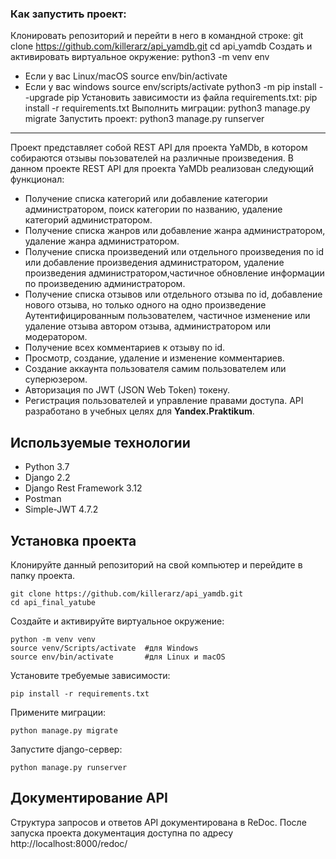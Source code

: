 ### Как запустить проект:
Клонировать репозиторий и перейти в него в командной строке:
git clone https://github.com/killerarz/api_yamdb.git
cd api_yamdb
Cоздать и активировать виртуальное окружение:
python3 -m venv env
* Если у вас Linux/macOS
    source env/bin/activate
* Если у вас windows
    source env/scripts/activate
python3 -m pip install --upgrade pip
Установить зависимости из файла requirements.txt:
pip install -r requirements.txt
Выполнить миграции:
python3 manage.py migrate
Запустить проект:
python3 manage.py runserver

___________________________________________________________________________________________________________________________________________________

Проект представляет собой REST API для проекта YaMDb, в котором собираются отзывы поьзователей на различные произведения.
В данном проекте REST API для проекта YaMDb реализован следующий функционал:
* Получение списка категорий или добавление категории администратором, поиск категории по названию, удаление категорий администратором.
* Получение списка  жанров или добавление жанра администратором, удаление жанра администратором.
* Получение списка произведений или отдельного произведения по id или добавление произведения администратором, удаление произведения администратором,частичное обновление информации по произведению администратором.
* Получение списка отзывов или отдельного отзыва по id, добавление нового отзыва, но только одного на одно произведение Аутентифицированным пользователем, частичное изменение или удаление отзыва автором отзыва, администратором или модератором.
* Получение всех комментариев к отзыву по id.
* Просмотр, создание, удаление и изменение комментариев.
* Создание аккаунта пользователя самим пользователем или суперюзером.
* Авторизация по JWT (JSON Web Token) токену.
* Регистрация пользователей и управление правами доступа.
API разработано в учебных целях для **Yandex.Praktikum**.
## Используемые технологии
* Python 3.7
* Django 2.2
* Django Rest Framework 3.12
* Postman
* Simple-JWT 4.7.2
## Установка проекта
Клонируйте данный репозиторий на свой компьютер и перейдите в папку проекта.
<pre><code>git clone https://github.com/killerarz/api_yamdb.git</code>
<code>cd api_final_yatube</code></pre>
Создайте и активируйте виртуальное окружение:
<pre><code>python -m venv venv</code>
<code>source venv/Scripts/activate  #для Windows</code>
<code>source env/bin/activate       #для Linux и macOS</code></pre>
Установите требуемые зависимости:
<pre><code>pip install -r requirements.txt</code></pre>
Примените миграции:
<pre><code>python manage.py migrate</code></pre>
Запустите django-сервер:
<pre><code>python manage.py runserver</code></pre>
## Документирование API
Структура запросов и ответов API документирована в ReDoc.
После запуска проекта документация доступна по адресу http://localhost:8000/redoc/